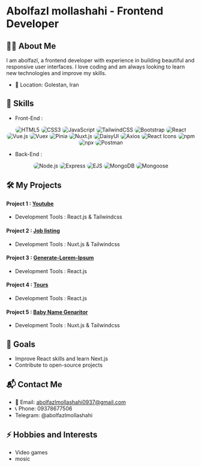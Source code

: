 # Abolfazl mollashahi - Frontend Developer

## 👨‍💻 About Me

I am abolfazl, a frontend developer with experience in building beautiful and responsive user interfaces. I love coding and am always looking to learn new technologies and improve my skills.

- 📍 Location: Golestan, Iran

## 💼 Skills

- Front-End :

<p align="center">
  <img style="border-radius: 10px;"  src="https://img.shields.io/badge/HTML5-E34F26?style=for-the-badge&logo=html5&logoColor=white" alt="HTML5">
  <img style="border-radius: 10px;" src="https://img.shields.io/badge/CSS3-1572B6?style=for-the-badge&logo=css3&logoColor=white" alt="CSS3">
  <img style="border-radius: 10px;" src="https://img.shields.io/badge/JavaScript-F7DF1E?style=for-the-badge&logo=javascript&logoColor=black" alt="JavaScript">
  <img src="https://img.shields.io/badge/TailwindCSS-38B2AC?style=for-the-badge&logo=tailwindcss&logoColor=white" alt="TailwindCSS" style="border-radius: 12px;">
  <img src="https://img.shields.io/badge/Bootstrap-563D7C?style=for-the-badge&logo=bootstrap&logoColor=white" alt="Bootstrap" style="border-radius: 12px;">
  <img style="border-radius: 10px;" src="https://img.shields.io/badge/React-61DAFB?style=for-the-badge&logo=react&logoColor=black" alt="React">
  <img src="https://img.shields.io/badge/Vue.js-4FC08D?style=for-the-badge&logo=vue-dot-js&logoColor=white" alt="Vue.js" style="border-radius: 12px">
  <img src="https://img.shields.io/badge/Vuex-35495E?style=for-the-badge&logo=vuex&logoColor=4FC08D" alt="Vuex" style="border-radius: 12px;">
  <img src="https://img.shields.io/badge/Pinia-FFD700?style=for-the-badge&logo=pinia&logoColor=4FC08D" alt="Pinia" style="border-radius: 12px;">
  <img src="https://img.shields.io/badge/Nuxt.js-00C58E?style=for-the-badge&logo=nuxt-dot-js&logoColor=white" alt="Nuxt.js" style="border-radius: 12px;">
  <img src="https://img.shields.io/badge/DaisyUI-5A67D8?style=for-the-badge&logo=daisyui&logoColor=white" alt="DaisyUI" style="border-radius: 12px;">
  <img src="https://img.shields.io/badge/Axios-5A29E4?style=for-the-badge&logo=axios&logoColor=white" alt="Axios" style="border-radius: 12px;">
  <img src="https://img.shields.io/badge/React_Icons-61DAFB?style=for-the-badge&logo=react&logoColor=black" alt="React Icons" style="border-radius: 12px;">
  <img src="https://img.shields.io/badge/npm-CB3837?style=for-the-badge&logo=npm&logoColor=white" alt="npm" style="border-radius: 12px;">
  <img src="https://img.shields.io/badge/npx-000000?style=for-the-badge&logo=npx&logoColor=white" alt="npx" style="border-radius: 12px;">
  <img src="https://img.shields.io/badge/Postman-FF6C37?style=for-the-badge&logo=postman&logoColor=white" alt="Postman" style="border-radius: 12px;">
</p>

- Back-End :

<p align="center">
<img style="border-radius: 10px;" src="https://img.shields.io/badge/Node.js-339933?style=for-the-badge&logo=nodedotjs&logoColor=white" alt="Node.js">
<img src="https://img.shields.io/badge/Express-000000?style=for-the-badge&logo=express&logoColor=white" alt="Express" style="border-radius: 12px;">
  <img src="https://img.shields.io/badge/EJS-8BC34A?style=for-the-badge&logo=ejs&logoColor=white" alt="EJS" style="border-radius: 12px;">
<img src="https://img.shields.io/badge/MongoDB-47A248?style=for-the-badge&logo=mongodb&logoColor=white" alt="MongoDB" style="border-radius: 12px;">
<img src="https://img.shields.io/badge/Mongoose-880000?style=for-the-badge&logo=mongoose&logoColor=white" alt="Mongoose" style="border-radius: 12px;">

</p>

## 🛠 My Projects

#### Project 1 : [Youtube](https://youtube-mollashahi.netlify.app)

- Development Tools : React.js & Tailwindcss

#### Project 2 : [Job listing](https://job-listing-tst.netlify.app)

- Development Tools : Nuxt.js & Tailwindcss

#### Project 3 : [Generate-Lorem-Ipsum](https://generate-lorem-ipsum-mollashahi.netlify.app)

- Development Tools : React.js

#### Project 4 : [Tours](https://tours-mollashahi.netlify.app)

- Development Tools : React.js

#### Project 5 : [Baby Name Genaritor](https://baby-name-genaritor.netlify.app)

- Development Tools : Nuxt.js & Tailwindcss

## 🎯 Goals

- Improve React skills and learn Next.js
- Contribute to open-source projects

## 📬 Contact Me

- 📧 Email: abolfazlmollashahi0937@gmail.com
- 📞 Phone: 09378677506
- Telegram: @abolfazlmollashahi

## ⚡ Hobbies and Interests

- Video games
- mosic
